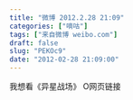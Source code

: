 ```yaml
---
title: "微博 2012.2.28 21:09"
categories: ["嘀咕"]
tags: ["来自微博 weibo.com"]
draft: false
slug: "PEKOc9"
date: "2012-02-28 21:09:00"
---
```


<p>我想看《异星战场》 O网页链接  ​​​​</p>
